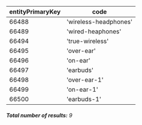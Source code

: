 | entityPrimaryKey | code                  |
| ---------------- | --------------------- |
| 66488            | 'wireless-headphones' |
| 66489            | 'wired-heaphones'     |
| 66494            | 'true-wireless'       |
| 66495            | 'over-ear'            |
| 66496            | 'on-ear'              |
| 66497            | 'earbuds'             |
| 66498            | 'over-ear-1'          |
| 66499            | 'on-ear-1'            |
| 66500            | 'earbuds-1'           |

###### **Total number of results:** 9